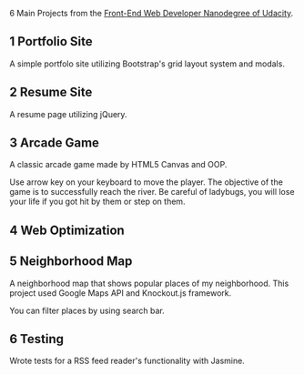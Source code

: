6 Main Projects from the [Front-End Web Developer Nanodegree of Udacity](https://www.udacity.com/course/front-end-web-developer-nanodegree--nd001).

## 1 Portfolio Site
A simple portfolo site utilizing Bootstrap's grid layout system and modals.

## 2 Resume Site
A resume page utilizing jQuery.

## 3 Arcade Game
A classic arcade game made by HTML5 Canvas and OOP.

Use arrow key on your keyboard to move the player.
The objective of the game is to successfully reach the river.
Be careful of ladybugs, you will lose your life if you got hit by them or step on them.

## 4 Web Optimization

## 5 Neighborhood Map
A neighborhood map that shows popular places of my neighborhood.
This project used Google Maps API and Knockout.js framework.

You can filter places by using search bar.

## 6 Testing
Wrote tests for a RSS feed reader's functionality with Jasmine.
